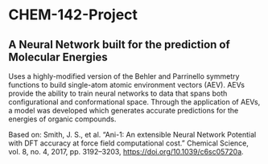 # CHEM-142-Project
## A Neural Network built for the prediction of Molecular Energies

Uses a highly-modified version of the Behler and Parrinello symmetry functions to build single-atom atomic environment vectors (AEV). AEVs provide the ability to
train neural networks to data that spans both configurational and conformational space. Through the application of AEVs, a model was developed which generates accurate predictions for the energies of organic compounds.

Based on:
Smith, J. S., et al. “Ani-1: An extensible Neural Network Potential with DFT accuracy at force field computational cost.” Chemical Science, vol. 8, no. 4, 2017, pp. 3192–3203, https://doi.org/10.1039/c6sc05720a. 
